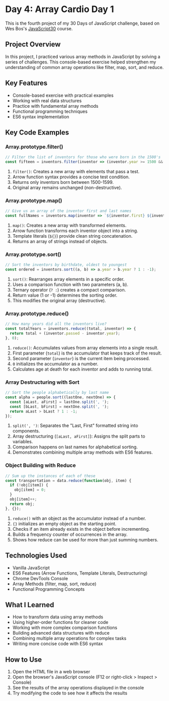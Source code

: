 # Day 4: Array Cardio Day 1

This is the fourth project of my 30 Days of JavaScript challenge, based on Wes Bos's [JavaScript30](https://javascript30.com/) course.

## Project Overview

In this project, I practiced various array methods in JavaScript by solving a series of challenges. This console-based exercise helped strengthen my understanding of common array operations like filter, map, sort, and reduce.

## Key Features

- Console-based exercise with practical examples
- Working with real data structures
- Practice with fundamental array methods
- Functional programming techniques
- ES6 syntax implementation

## Key Code Examples

### Array.prototype.filter()
```javascript
// Filter the list of inventors for those who were born in the 1500's
const fifteen = inventors.filter(inventor => (inventor.year >= 1500 && inventor.year < 1600));
```

1. `filter()`: Creates a new array with elements that pass a test.
2. Arrow function syntax provides a concise test condition.
3. Returns only inventors born between 1500-1599.
4. Original array remains unchanged (non-destructive).

### Array.prototype.map()
```javascript
// Give us an array of the inventor first and last names
const fullNames = inventors.map(inventor => `${inventor.first} ${inventor.last}`);
```

1. `map()`: Creates a new array with transformed elements.
2. Arrow function transforms each inventor object into a string.
3. Template literals (`${}`) provide clean string concatenation.
4. Returns an array of strings instead of objects.

### Array.prototype.sort()
```javascript
// Sort the inventors by birthdate, oldest to youngest
const ordered = inventors.sort((a, b) => a.year > b.year ? 1 : -1);
```

1. `sort()`: Rearranges array elements in a specific order.
2. Uses a comparison function with two parameters (a, b).
3. Ternary operator (`? :`) creates a compact comparison.
4. Return value (1 or -1) determines the sorting order.
5. This modifies the original array (destructive).

### Array.prototype.reduce()
```javascript
// How many years did all the inventors live?
const totalYears = inventors.reduce((total, inventor) => {
  return total + (inventor.passed - inventor.year);
}, 0);
```

1. `reduce()`: Accumulates values from array elements into a single result.
2. First parameter (`total`) is the accumulator that keeps track of the result.
3. Second parameter (`inventor`) is the current item being processed.
4. `0` initializes the accumulator as a number.
5. Calculates age at death for each inventor and adds to running total.

### Array Destructuring with Sort
```javascript
// Sort the people alphabetically by last name
const alpha = people.sort((lastOne, nextOne) => {
  const [aLast, aFirst] = lastOne.split(', ');
  const [bLast, bFirst] = nextOne.split(', ');
  return aLast > bLast ? 1 : -1;
});
```

1. `split(', ')`: Separates the "Last, First" formatted string into components.
2. Array destructuring (`[aLast, aFirst]`): Assigns the split parts to variables.
3. Comparison happens on last names for alphabetical sorting.
4. Demonstrates combining multiple array methods with ES6 features.

### Object Building with Reduce
```javascript
// Sum up the instances of each of these
const transportation = data.reduce(function(obj, item) {
  if (!obj[item]) {
    obj[item] = 0;
  }
  obj[item]++;
  return obj;
}, {});
```

1. `reduce()` with an object as the accumulator instead of a number.
2. `{}` initializes an empty object as the starting point.
3. Checks if an item already exists in the object before incrementing.
4. Builds a frequency counter of occurrences in the array.
5. Shows how reduce can be used for more than just summing numbers.

## Technologies Used

- Vanilla JavaScript
- ES6 Features (Arrow Functions, Template Literals, Destructuring)
- Chrome DevTools Console
- Array Methods (filter, map, sort, reduce)
- Functional Programming Concepts

## What I Learned

- How to transform data using array methods
- Using higher-order functions for cleaner code
- Working with more complex comparison functions
- Building advanced data structures with reduce
- Combining multiple array operations for complex tasks
- Writing more concise code with ES6 syntax

## How to Use

1. Open the HTML file in a web browser
2. Open the browser's JavaScript console (F12 or right-click > Inspect > Console)
3. See the results of the array operations displayed in the console
4. Try modifying the code to see how it affects the results 